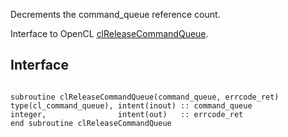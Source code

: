 Decrements the command\_queue reference count.

Interface to OpenCL [clReleaseCommandQueue](http://www.khronos.org/registry/cl/sdk/1.1/docs/man/xhtml/clReleaseCommandQueue.html).

## Interface ##

```Fortran

subroutine clReleaseCommandQueue(command_queue, errcode_ret)
type(cl_command_queue), intent(inout) :: command_queue
integer,                intent(out)   :: errcode_ret
end subroutine clReleaseCommandQueue
```